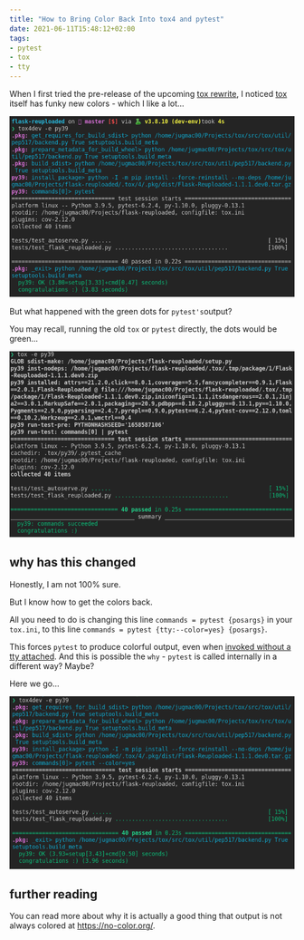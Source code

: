 ```yaml
---
title: "How to Bring Color Back Into tox4 and pytest"
date: 2021-06-11T15:48:12+02:00
tags:
- pytest
- tox
- tty
---
```


When I first tried the pre-release of the upcoming [tox rewrite](https://youtu.be/5zEn3Jta2Dg?t=388),
I noticed [tox](https://github.com/tox-dev/tox) itself has funky new colors - which I like a lot...

![tox4](/images/color-tox4.png)

But what happened with the green dots for `pytest's`output?

You may recall, running the old `tox` or `pytest` directly,
the dots would be green...

![tox3](/images/color-tox3.png)

## why has this changed

Honestly, I am not 100% sure.

But I know how to get the colors back.

All you need to do is changing this line `commands = pytest {posargs}` in your `tox.ini`,
to this line `commands = pytest {tty:--color=yes} {posargs}`.

This forces `pytest` to produce colorful output,
even when [invoked without a tty attached](https://github.com/tox-dev/tox/issues/2070#issuecomment-849503960).
And this is possible the `why` - `pytest` is called internally in a different way? Maybe?

Here we go...

![tox4 with color](/images/color-tox4-with-color-on.png)


## further reading

You can read more about why it is actually a good thing that output is not always colored
at https://no-color.org/.

